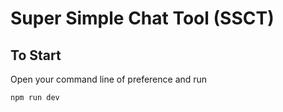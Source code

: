 # Super Simple Chat Tool (SSCT)

## To Start

Open your command line of preference and run
```javascript
npm run dev
```